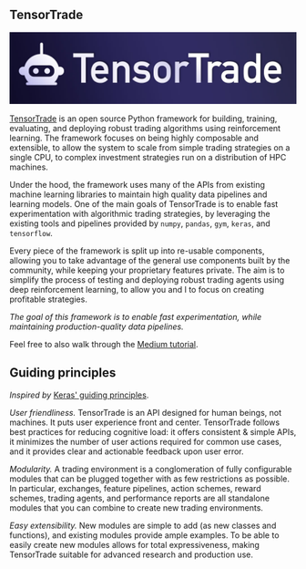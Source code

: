 ## TensorTrade

![Logo](_static/logo.jpg)

[TensorTrade](https://github.com/notadamking/tensortrade) is an open source Python framework for building, training, evaluating, and deploying robust trading algorithms using reinforcement learning. The framework focuses on being highly composable and extensible, to allow the system to scale from simple trading strategies on a single CPU, to complex investment strategies run on a distribution of HPC machines.

Under the hood, the framework uses many of the APIs from existing machine learning libraries to maintain high quality data pipelines and learning models. One of the main goals of TensorTrade is to enable fast experimentation with algorithmic trading strategies, by leveraging the existing tools and pipelines provided by `numpy`, `pandas`, `gym`, `keras`, and `tensorflow`.

Every piece of the framework is split up into re-usable components, allowing you to take advantage of the general use components built by the community, while keeping your proprietary features private. The aim is to simplify the process of testing and deploying robust trading agents using deep reinforcement learning, to allow you and I to focus on creating profitable strategies.

_The goal of this framework is to enable fast experimentation, while maintaining production-quality data pipelines._

Feel free to also walk through the [Medium tutorial](https://medium.com/@notadamking/trade-smarter-w-reinforcement-learning-a5e91163f315).

## Guiding principles

_Inspired by_ [Keras' guiding principles](https://github.com/keras-team/keras).

_User friendliness._ TensorTrade is an API designed for human beings, not machines. It puts user experience front and center. TensorTrade follows best practices for reducing cognitive load: it offers consistent & simple APIs, it minimizes the number of user actions required for common use cases, and it provides clear and actionable feedback upon user error.

_Modularity._ A trading environment is a conglomeration of fully configurable modules that can be plugged together with as few restrictions as possible. In particular, exchanges, feature pipelines, action schemes, reward schemes, trading agents, and performance reports are all standalone modules that you can combine to create new trading environments.

_Easy extensibility._ New modules are simple to add (as new classes and functions), and existing modules provide ample examples. To be able to easily create new modules allows for total expressiveness, making TensorTrade suitable for advanced research and production use.
